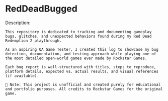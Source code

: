 # RedDeadBugged
Description:

    This repository is dedicated to tracking and documenting gameplay bugs, glitches, and unexpected behaviors found during my Red Dead Redemption 2 playthrough.

    As an aspiring QA Game Tester, I created this log to showcase my bug detection, documentation, and testing approach while playing one of the most detailed open-world games ever made by Rockstar Games.

    Each bug report is well-structured with titles, steps to reproduce, platform details, expected vs. actual results, and visual references (if available).

    🚨 Note: This project is unofficial and created purely for educational and portfolio purposes. All credits to Rockstar Games for the original game.
